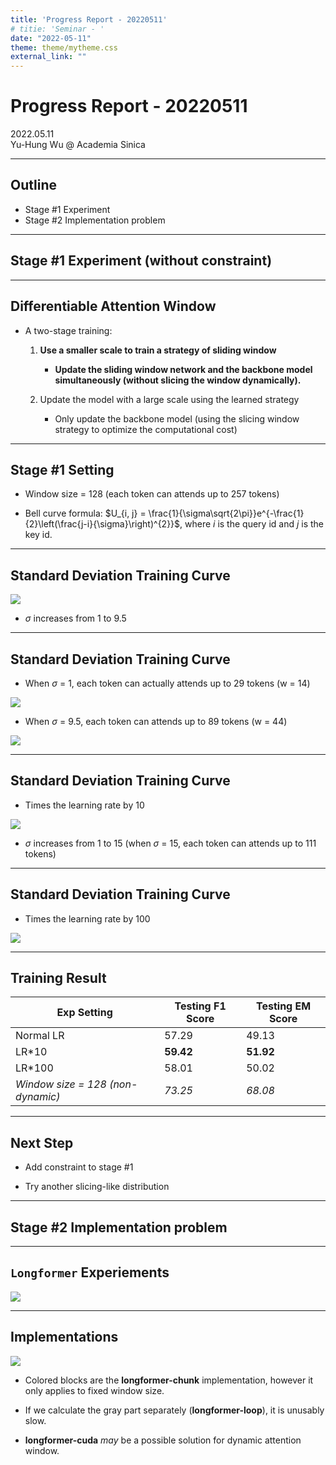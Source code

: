 ```yaml
---
title: 'Progress Report - 20220511'
# titie: 'Seminar - '
date: "2022-05-11"
theme: theme/mytheme.css
external_link: ""
---
```


# Progress Report - 20220511 <!-- .element: class="title" -->

<div class="title-name">
2022.05.11 <br>
Yu-Hung Wu @ Academia Sinica
</div>

---

## Outline

- Stage #1 Experiment
- Stage #2 Implementation problem

---

## Stage #1 Experiment (without constraint) <!-- .element: class="section-title" -->

----

## Differentiable Attention Window

- A two-stage training:
    1. **Use a smaller scale to train a strategy of sliding window**
        - **Update the sliding window network and the backbone model simultaneously (without slicing the window dynamically).**

    2. Update the model with a large scale using the learned strategy
        - Only update the backbone model (using the slicing window strategy to optimize the computational cost)

----

## Stage #1 Setting

- Window size = 128 (each token can attends up to 257 tokens)

- Bell curve formula: $U_{i, j} = \frac{1}{\sigma\sqrt{2\pi}}e^{-\frac{1}{2}\left(\frac{j-i}{\sigma}\right)^{2}\}$, where $i$ is the query id and $j$ is the key id.

----

## Standard Deviation Training Curve

![](attachments/2022-05-10-17-07-49.png) <!-- .element: class="img90" -->

- $\sigma$ increases from 1 to 9.5

----

## Standard Deviation Training Curve

- When $\sigma$ = 1, each token can actually attends up to 29 tokens (w = 14)

![](attachments/2022-05-10-17-52-51.png) <!-- .element: class="img40" -->

- When $\sigma$ = 9.5, each token can attends up to 89 tokens (w = 44)

![](attachments/2022-05-10-17-46-30.png) <!-- .element: class="img40" -->

----

## Standard Deviation Training Curve

* Times the learning rate by 10

![](attachments/2022-05-10-22-53-45.png) <!-- .element: class="img60" -->

- $\sigma$ increases from 1 to 15 (when $\sigma$ = 15, each token can attends up to 111 tokens)

----

## Standard Deviation Training Curve

* Times the learning rate by 100

![](attachments/2022-05-10-17-10-44.png) <!-- .element: class="img90" -->

----

## Training Result

| Exp Setting                       | Testing F1 Score | Testing EM Score |
| --------------------------------- | ---------------- | ---------------- |
| Normal LR                         | 57.29            | 49.13            |
| LR*10                             | **59.42**            | **51.92**            |
| LR*100                            | 58.01            | 50.02            |
| *Window size = 128 (non-dynamic)* | *73.25*          | *68.08*          |

----

## Next Step

- Add constraint to stage #1

- Try another slicing-like distribution

---

## Stage #2 Implementation problem <!-- .element: class="section-title" -->

----

## ```Longformer``` Experiements

![](attachments/2022-05-10-23-00-22.png)

----

## Implementations

![](attachments/2022-03-03-09-51-35.png) <!-- .element: class="img35" -->

- Colored blocks are the **longformer-chunk** implementation, however it only applies to fixed window size.

- If we calculate the gray part separately (**longformer-loop**), it is unusably slow.

- **longformer-cuda** *may* be a possible solution for dynamic attention window.